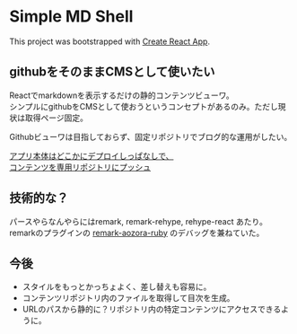 # Simple MD Shell

This project was bootstrapped with [Create React App](https://github.com/facebook/create-react-app).

## githubをそのままCMSとして使いたい

Reactでmarkdownを表示するだけの静的コンテンツビューワ。  
シンプルにgithubをCMSとして使おうというコンセプトがあるのみ。ただし現状は取得ページ固定。  

Githubビューワは目指しておらず、固定リポジトリでブログ的な運用がしたい。  

[アプリ本体はどこかにデプロイしっぱなしで、](https://shogotsuneto.github.io/simple-md-shell/)  
[コンテンツを専用リポジトリにプッシュ](https://github.com/shogotsuneto/md-contents)

## 技術的な？

パースやらなんやらにはremark, remark-rehype, rehype-react あたり。  
remarkのプラグインの [remark-aozora-ruby](https://github.com/shogotsuneto/remark-aozora-ruby) のデバッグを兼ねていた。

## 今後
- スタイルをもっとかっちょよく、差し替えも容易に。  
- コンテンツリポジトリ内のファイルを取得して目次を生成。  
- URLのパスから静的に？リポジトリ内の特定コンテンツにアクセスできるように。  
